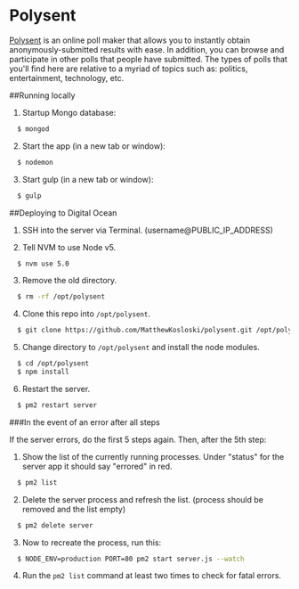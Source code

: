 # Polysent
[Polysent](http://polysent.com/) is an online poll maker that allows you to instantly obtain anonymously-submitted results with ease. In addition, you can browse and participate in other polls that people have submitted. The types of polls that you'll find here are relative to a myriad of topics such as: politics, entertainment, technology, etc.

##Running locally

1. Startup Mongo database:
  ```sh
    $ mongod
  ```
  
2. Start the app (in a new tab or window):
  ```sh
    $ nodemon
  ```
  
3. Start gulp (in a new tab or window):
  ```sh
    $ gulp
  ```
  
##Deploying to Digital Ocean

1. SSH into the server via Terminal. (username@PUBLIC_IP_ADDRESS)

2. Tell NVM to use Node v5.
  ```sh
    $ nvm use 5.0
  ``` 

3. Remove the old directory.
  ```sh
    $ rm -rf /opt/polysent
  ``` 
  
4. Clone this repo into `/opt/polysent`.
  ```sh
    $ git clone https://github.com/MatthewKosloski/polysent.git /opt/polysent
  ``` 
  
5. Change directory to `/opt/polysent` and install the node modules.
  ```sh
    $ cd /opt/polysent
    $ npm install
  ``` 
  
6. Restart the server.
  ```sh
    $ pm2 restart server
  ``` 

###In the event of an error after all steps

If the server errors, do the first 5 steps again.  Then, after the 5th step:

1. Show the list of the currently running processes.  Under "status" for the server app it should say "errored" in red. 
  ```sh
    $ pm2 list
  ``` 
  
2. Delete the server process and refresh the list.  (process should be removed and the list empty)
  ```sh
    $ pm2 delete server
  ``` 
  
3. Now to recreate the process, run this:
  ```sh
    $ NODE_ENV=production PORT=80 pm2 start server.js --watch
  ``` 
  
4. Run the `pm2 list` command at least two times to check for fatal errors.
